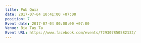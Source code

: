 ```yaml
---
title: Pub Quiz
date: 2017-07-04 10:41:00 +07:00
position: 7
Event date: 2017-07-04 00:00:00 +07:00
Venue: Bia Tay Ta
Event URL: https://www.facebook.com/events/729307850582132/
---
```


